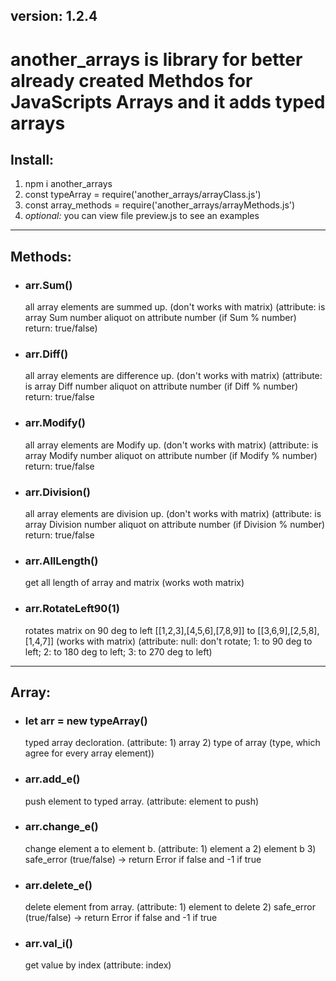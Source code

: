 <h2>version: 1.2.4</h2>

<h1>another_arrays is library for better already created Methdos for JavaScripts Arrays and it adds typed arrays</h1>

<h2>Install:</h2>
<ol>
    <li>npm i another_arrays</li>
    <li>const typeArray = require('another_arrays/arrayClass.js')</li>
    <li>const array_methods = require('another_arrays/arrayMethods.js')</li>
    <li><i>optional:</i> you can view file preview.js to see an examples</li>
</ol>
<hr>
<h2>Methods:</h2>
<ul>
<li><h3>arr.Sum()</h3>  all array elements are summed up. (don't works with matrix) (attribute: is array Sum number
aliquot on attribute number (if Sum % number) return: true/false)</li>
<li><h3>arr.Diff()</h3>  all array elements are difference up. (don't works with matrix) (attribute: is array Diff
number aliquot on attribute number (if Diff % number) return: true/false</li>
<li><h3>arr.Modify()</h3>  all array elements are Modify up. (don't works with matrix) (attribute: is array Modify
number aliquot on attribute number (if Modify % number) return: true/false</li>
<li><h3>arr.Division()</h3>  all array elements are division up. (don't works with matrix) (attribute: is array Division
number aliquot on attribute number (if Division % number) return: true/false</li>
<li><h3>arr.AllLength()</h3>  get all length of array and matrix (works woth matrix)</li>
<li><h3>arr.RotateLeft90(1)</h3>  rotates matrix on 90 deg to left [[1,2,3],[4,5,6],[7,8,9]]
to [[3,6,9],[2,5,8],[1,4,7]] (works with matrix) (attribute: null: don't rotate; 1: to 90 deg to left; 2: to 180 deg to
left; 3: to 270 deg to left)</li>
</ul>

<hr>
    <h2>Array:</h2>
<ul>
    <li><h3>let arr = new typeArray()</h3>  typed array decloration. (attribute: 1) array 2) type of array (type, which agree for every array element))</li>
    <li><h3>arr.add_e()</h3>  push element to typed array. (attribute: element to push)</li>
    <li><h3>arr.change_e()</h3>  change element a to element b. (attribute: 1) element a 2) element b 3) safe_error (true/false) -> return Error if false and -1 if true</li>
    <li><h3>arr.delete_e()</h3>  delete element from array. (attribute: 1) element to delete 2) safe_error (true/false) -> return Error if false and -1 if true</li>
    <li><h3>arr.val_i()</h3>  get value by index (attribute: index)</li>
</ul>



